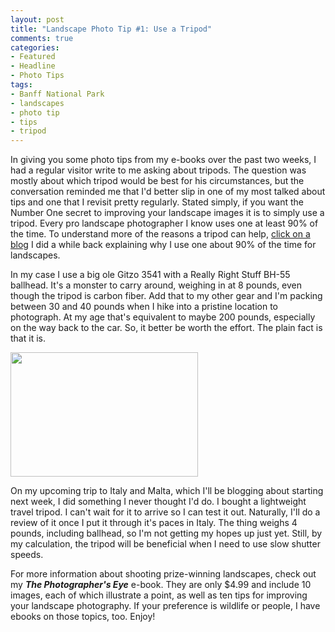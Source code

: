 ```yaml
---
layout: post
title: "Landscape Photo Tip #1: Use a Tripod"
comments: true
categories:
- Featured
- Headline
- Photo Tips
tags:
- Banff National Park
- landscapes
- photo tip
- tips
- tripod
---
```

In giving you some photo tips from my e-books over the past two weeks, I had a regular visitor write to me asking about tripods. The question was mostly about which tripod would be best for his circumstances, but the conversation reminded me that I'd better slip in one of my most talked about tips and one that I revisit pretty regularly. Stated simply, if you want the Number One secret to improving your landscape images it is to simply use a tripod. Every pro landscape photographer I know uses one at least 90% of the time. To understand more of the reasons a tripod can help, <a href="http://blog.lesterpickerphoto.com/2010/12/15/tripod-or-lens/">click on a blog</a> I did a while back explaining why I use one about 90% of the time for landscapes.

In my case I use a big ole Gitzo 3541 with a Really Right Stuff BH-55 ballhead. It's a monster to carry around, weighing in at 8 pounds, even though the tripod is carbon fiber. Add that to my other gear and I'm packing between 30 and 40 pounds when I hike into a pristine location to photograph. At my age that's equivalent to maybe 200 pounds, especially on the way back to the car. So, it better be worth the effort. The plain fact is that it is.

<a href="http://blog.lesterpickerphoto.com/wp-content/uploads/2013/04/LAP3024.jpg"><img class="size-medium wp-image-2726" title="_LAP3024" src="http://blog.lesterpickerphoto.com/wp-content/uploads/2013/04/LAP3024-300x199.jpg" alt="" width="300" height="199"></a>

On my upcoming trip to Italy and Malta, which I'll be blogging about starting next week, I did something I never thought I'd do. I bought a lightweight travel tripod. I can't wait for it to arrive so I can test it out. Naturally, I'll do a review of it once I put it through it's paces in Italy. The thing weighs 4 pounds, including ballhead, so I'm not getting my hopes up just yet. Still, by my calculation, the tripod will be beneficial when I need to use slow shutter speeds.

For more information about shooting prize-winning landscapes, check out my <em><strong>The Photographer's Eye</strong></em> e-book. They are only $4.99 and include 10 images, each of which illustrate a point, as well as ten tips for improving your landscape photography. If your preference is wildlife or people, I have ebooks on those topics, too. Enjoy!

 

 